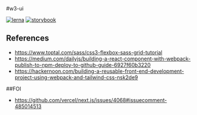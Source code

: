#w3-ui

[![lerna](https://img.shields.io/badge/maintained%20with-lerna-cc00ff.svg)](https://lerna.js.org/)
[![storybook](https://raw.githubusercontent.com/storybookjs/brand/master/badge/badge-storybook.svg)](https://w3cafe.github.io/w3-ui/)


## References

 - https://www.toptal.com/sass/css3-flexbox-sass-grid-tutorial
 - https://medium.com/dailyjs/building-a-react-component-with-webpack-publish-to-npm-deploy-to-github-guide-6927f60b3220
 - https://hackernoon.com/building-a-reusable-front-end-development-project-using-webpack-and-tailwind-css-nsk2de9
 
 ##FOI
 - https://github.com/vercel/next.js/issues/4068#issuecomment-485014513